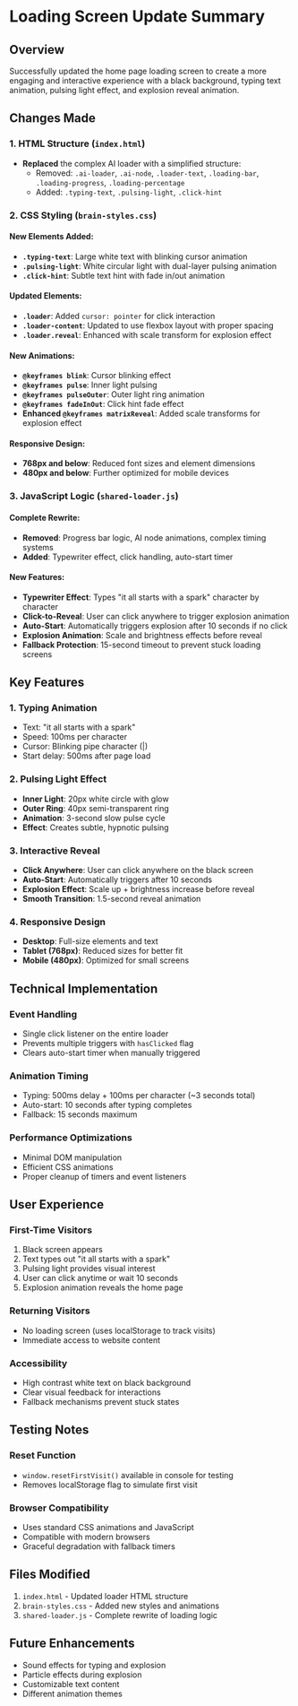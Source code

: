 # Loading Screen Update Summary

## Overview
Successfully updated the home page loading screen to create a more engaging and interactive experience with a black background, typing text animation, pulsing light effect, and explosion reveal animation.

## Changes Made

### 1. HTML Structure (`index.html`)
- **Replaced** the complex AI loader with a simplified structure:
  - Removed: `.ai-loader`, `.ai-node`, `.loader-text`, `.loading-bar`, `.loading-progress`, `.loading-percentage`
  - Added: `.typing-text`, `.pulsing-light`, `.click-hint`

### 2. CSS Styling (`brain-styles.css`)

#### New Elements Added:
- **`.typing-text`**: Large white text with blinking cursor animation
- **`.pulsing-light`**: White circular light with dual-layer pulsing animation
- **`.click-hint`**: Subtle text hint with fade in/out animation

#### Updated Elements:
- **`.loader`**: Added `cursor: pointer` for click interaction
- **`.loader-content`**: Updated to use flexbox layout with proper spacing
- **`.loader.reveal`**: Enhanced with scale transform for explosion effect

#### New Animations:
- **`@keyframes blink`**: Cursor blinking effect
- **`@keyframes pulse`**: Inner light pulsing
- **`@keyframes pulseOuter`**: Outer light ring animation
- **`@keyframes fadeInOut`**: Click hint fade effect
- **Enhanced `@keyframes matrixReveal`**: Added scale transforms for explosion effect

#### Responsive Design:
- **768px and below**: Reduced font sizes and element dimensions
- **480px and below**: Further optimized for mobile devices

### 3. JavaScript Logic (`shared-loader.js`)

#### Complete Rewrite:
- **Removed**: Progress bar logic, AI node animations, complex timing systems
- **Added**: Typewriter effect, click handling, auto-start timer

#### New Features:
- **Typewriter Effect**: Types "it all starts with a spark" character by character
- **Click-to-Reveal**: User can click anywhere to trigger explosion animation
- **Auto-Start**: Automatically triggers explosion after 10 seconds if no click
- **Explosion Animation**: Scale and brightness effects before reveal
- **Fallback Protection**: 15-second timeout to prevent stuck loading screens

## Key Features

### 1. Typing Animation
- Text: "it all starts with a spark"
- Speed: 100ms per character
- Cursor: Blinking pipe character (|)
- Start delay: 500ms after page load

### 2. Pulsing Light Effect
- **Inner Light**: 20px white circle with glow
- **Outer Ring**: 40px semi-transparent ring
- **Animation**: 3-second slow pulse cycle
- **Effect**: Creates subtle, hypnotic pulsing

### 3. Interactive Reveal
- **Click Anywhere**: User can click anywhere on the black screen
- **Auto-Start**: Automatically triggers after 10 seconds
- **Explosion Effect**: Scale up + brightness increase before reveal
- **Smooth Transition**: 1.5-second reveal animation

### 4. Responsive Design
- **Desktop**: Full-size elements and text
- **Tablet (768px)**: Reduced sizes for better fit
- **Mobile (480px)**: Optimized for small screens

## Technical Implementation

### Event Handling
- Single click listener on the entire loader
- Prevents multiple triggers with `hasClicked` flag
- Clears auto-start timer when manually triggered

### Animation Timing
- Typing: 500ms delay + 100ms per character (~3 seconds total)
- Auto-start: 10 seconds after typing completes
- Fallback: 15 seconds maximum

### Performance Optimizations
- Minimal DOM manipulation
- Efficient CSS animations
- Proper cleanup of timers and event listeners

## User Experience

### First-Time Visitors
1. Black screen appears
2. Text types out "it all starts with a spark"
3. Pulsing light provides visual interest
4. User can click anytime or wait 10 seconds
5. Explosion animation reveals the home page

### Returning Visitors
- No loading screen (uses localStorage to track visits)
- Immediate access to website content

### Accessibility
- High contrast white text on black background
- Clear visual feedback for interactions
- Fallback mechanisms prevent stuck states

## Testing Notes

### Reset Function
- `window.resetFirstVisit()` available in console for testing
- Removes localStorage flag to simulate first visit

### Browser Compatibility
- Uses standard CSS animations and JavaScript
- Compatible with modern browsers
- Graceful degradation with fallback timers

## Files Modified
1. `index.html` - Updated loader HTML structure
2. `brain-styles.css` - Added new styles and animations
3. `shared-loader.js` - Complete rewrite of loading logic

## Future Enhancements
- Sound effects for typing and explosion
- Particle effects during explosion
- Customizable text content
- Different animation themes 
